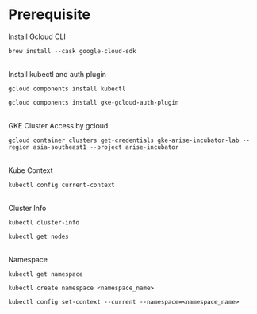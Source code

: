 # Prerequisite

Install Gcloud CLI

```
brew install --cask google-cloud-sdk
```

\
Install kubectl and auth plugin

```
gcloud components install kubectl
```
```
gcloud components install gke-gcloud-auth-plugin
```

\
GKE Cluster Access by gcloud
```
gcloud container clusters get-credentials gke-arise-incubator-lab --region asia-southeast1 --project arise-incubator
```

\
Kube Context
```
kubectl config current-context
```

\
Cluster Info
```
kubectl cluster-info
```
```
kubectl get nodes
```

\
Namespace
```
kubectl get namespace
```
```
kubectl create namespace <namespace_name>
```
```
kubectl config set-context --current --namespace=<namespace_name>
```